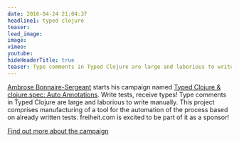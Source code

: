 ```yaml
---
date: 2016-04-24 21:04:37
headline1: typed clojure
teaser:
lead_image:
image:
vimeo:
youtube:
hideHeaderTitle: true
teaser: Type comments in Typed Clojure are large and laborious to write manually. This project comprises manufacturing of a tool for the automation of the process based on already written tests. freiheit.com is excited to be part of it as a sponsor!
---
```


[Ambrose Bonnaire-Sergeant](https://twitter.com/ambrosebs?lang=de) starts his campaign named [Typed Clojure & clojure.spec: Auto Annotations](https://www.indiegogo.com/projects/typed-clojure-clojure-spec-auto-annotations#/). Write tests, receive types! Type comments in Typed Clojure are large and laborious to write manually.  This project comprises manufacturing of a tool for the automation of the process based on already written tests. freiheit.com is excited to be part of it as a sponsor!

[Find out more about the campaign](http://typedclojure.org/#)


